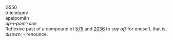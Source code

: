 <body>
  <p>G550<br>  ἀπειπόμην  <br> apeipomēn  <br><i>ap-i-pom‘-ane </i><br>Reflexive past of a compound of <a href="g0575.htm">575</a> and <a href="g2036.htm">2036</a>  to <i>say</i> <i>off</i> for oneself, that is, <i>disown:</i> - renounce.<br></p>
 </body>